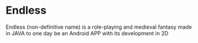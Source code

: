 # Endless
 Endless (non-definitive name) is a role-playing and medieval fantasy made in JAVA to one day be an Android APP with its development in 2D
